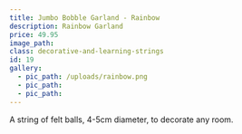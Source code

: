 ```yaml
---
title: Jumbo Bobble Garland - Rainbow
description: Rainbow Garland
price: 49.95
image_path:
class: decorative-and-learning-strings
id: 19
gallery:
  - pic_path: /uploads/rainbow.png
  - pic_path:
  - pic_path:
---
```



A string of felt balls, 4-5cm diameter, to decorate any room.